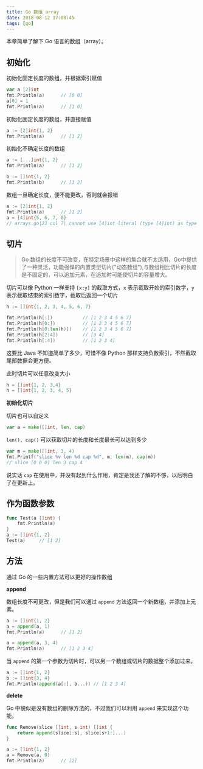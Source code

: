 ```yaml
---
title: Go 数组 array
date: 2018-08-12 17:08:45
tags: [go]
---
```


本章简单了解下 Go 语言的数组（array）。
<!-- more --><!-- toc -->

## 初始化

初始化固定长度的数组，并根据索引赋值

```go
var a [2]int
fmt.Println(a)      // [0 0]
a[0] = 1
fmt.Println(a)      // [1 0]
```

初始化固定长度的数组，并直接赋值

```go
a := [2]int{1, 2}
fmt.Println(a)      // [1 2]
```

初始化不确定长度的数组

```go
a := [...]int{1, 2}
fmt.Println(a)      // [1 2]

b := []int{1, 2}
fmt.Println(b)      // [1 2]
```

数组一旦确定长度，便不能更改，否则就会报错

```go
a := [2]int{1, 2}
fmt.Println(a)      // [1 2]
a = [4]int{5, 6, 7, 8}
// arrays.go|23 col 7| cannot use [4]int literal (type [4]int) as type [2]int in assignment
```

## 切片

> Go 数组的长度不可改变，在特定场景中这样的集合就不太适用，Go中提供了一种灵活，功能强悍的内置类型切片("动态数组"),与数组相比切片的长度是不固定的，可以追加元素，在追加时可能使切片的容量增大。

切片可以像 Python 一样支持 `[x:y]` 的截取方式，`x` 表示截取开始的索引数字，`y` 表示截取结束的索引数字，截取后返回一个切片

```go
h := []int{1, 2, 3, 4, 5, 6, 7}

fmt.Println(h[:])           // [1 2 3 4 5 6 7]
fmt.Println(h[0:])          // [1 2 3 4 5 6 7]
fmt.Println(h[0:len(h)])    // [1 2 3 4 5 6 7]
fmt.Println(h[2:4])         // [3 4]
fmt.Println(h[:4])          // [1 2 3 4]
```

这要比 Java 不知道简单了多少，可惜不像 Python 那样支持负数索引，不然截取尾部数据会更方便。

此时切片可以任意改变大小

```go
h = []int{1, 2, 3,4}
h = []int{1, 2, 3, 4, 5}
```

**初始化切片**

切片也可以自定义

```go
var a = make([]int, len, cap)
```

`len(), cap()` 可以获取切片的长度和长度最长可以达到多少

```go
var m = make([]int, 3, 4)
fmt.Printf("slice %v len %d cap %d", m, len(m), cap(m))
// slice [0 0 0] len 3 cap 4
```

说实话 `cap` 在使用中，并没有起到什么作用，肯定是我还了解的不够，以后明白了在更新上。


## 作为函数参数

```go
func Test(a []int) {
	fmt.Println(a)
}
a := []int{1, 2}
Test(a)     // [1 2]
```

## 方法

通过 Go 的一些内置方法可以更好的操作数组

**append**

数组长度不可更改，但是我们可以通过 `append` 方法返回一个新数组，并添加上元素。

```go
a := []int{1, 2}
a = append(a, 1)
fmt.Println(a)      // [1 2]

a = append(a, 3, 4)
fmt.Println(a)      // [1 2 3 4]
```

当 `append` 的第一个参数为切片时，可以另一个数组或切片的数据整个添加过来。

```go
a := []int{1, 2}
b := []int{3, 4}
fmt.Println(append(a[:], b...)) // [1 2 3 4]
```

**delete**

Go 中貌似是没有数组的删除方法的，不过我们可以利用 `append` 来实现这个功能。

```go
func Remove(slice []int, s int) []int {
    return append(slice[:s], slice[s+1:]...)
}

a := []int{1, 2}
a = Remove(a, 0)
fmt.Println(a)      // [2]
```


